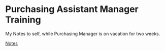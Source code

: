 # Purchasing Assistant Manager Training

My Notes to self, while Purchasing Manager is on vacation for two weeks.

[Notes]()

